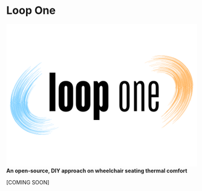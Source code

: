 # Loop One
![LoopOne_Logo](/assets/images/loopone-logo.png)
**An open-source, DIY approach on wheelchair seating thermal comfort**

[COMING SOON]
